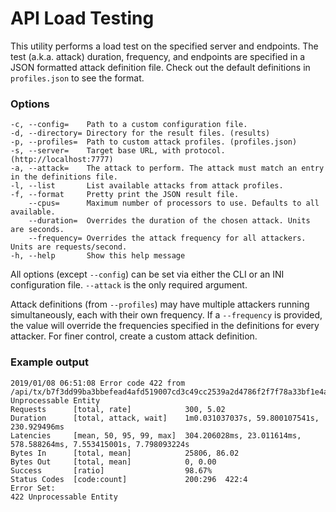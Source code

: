 # API Load Testing

This utility performs a load test on the specified server and endpoints.
The test (a.k.a. attack) duration, frequency, and endpoints are specified in a
JSON formatted attack definition file. Check out the default definitions in
`profiles.json` to see the format.

### Options
```
-c, --config=    Path to a custom configuration file.
-d, --directory= Directory for the result files. (results)
-p, --profiles=  Path to custom attack profiles. (profiles.json)
-s, --server=    Target base URL, with protocol. (http://localhost:7777)
-a, --attack=    The attack to perform. The attack must match an entry in the definitions file.
-l, --list       List available attacks from attack profiles.
-f, --format     Pretty print the JSON result file.
    --cpus=      Maximum number of processors to use. Defaults to all available.
    --duration=  Overrides the duration of the chosen attack. Units are seconds.
    --frequency= Overrides the attack frequency for all attackers. Units are requests/second.
-h, --help       Show this help message
```

All options (except `--config`) can be set via either the CLI or an INI
configuration file. `--attack` is the only required argument.

Attack definitions (from `--profiles`) may have multiple attackers running
simultaneously, each with their own frequency. If a `--frequency` is provided,
the value will override the frequencies specified in the definitions for every
attacker. For finer control, create a custom attack definition.

### Example output
```
2019/01/08 06:51:08 Error code 422 from /api/tx/b7f3dd99ba3bbefead4afd519007cd3c49cc2539a2d4786f2f7f78a33bf1e4ae/trimmed: Unprocessable Entity
Requests      [total, rate]            300, 5.02
Duration      [total, attack, wait]    1m0.031037037s, 59.800107541s, 230.929496ms
Latencies     [mean, 50, 95, 99, max]  304.206028ms, 23.011614ms, 578.588264ms, 7.553415001s, 7.798093224s
Bytes In      [total, mean]            25806, 86.02
Bytes Out     [total, mean]            0, 0.00
Success       [ratio]                  98.67%
Status Codes  [code:count]             200:296  422:4  
Error Set:
422 Unprocessable Entity
```
